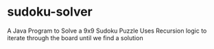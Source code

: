 # sudoku-solver
A Java Program to Solve a 9x9 Sudoku Puzzle
Uses Recursion logic to iterate through the board until we find a solution
